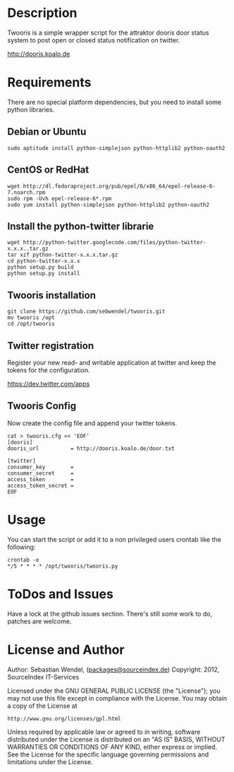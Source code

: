 # Description #

Twooris is a simple wrapper script for the attraktor dooris door status system to post open or closed status notification on twitter.

<http://dooris.koalo.de>

# Requirements #

There are no special platform dependencies, but you need to install some python libraries.

## Debian or Ubuntu ##

    sudo aptitude install python-simplejson python-httplib2 python-oauth2

## CentOS or RedHat ##

    wget http://dl.fedoraproject.org/pub/epel/6/x86_64/epel-release-6-7.noarch.rpm
    sudo rpm -Uvh epel-release-6*.rpm
    sudo yum install python-simplejson python-httplib2 python-oauth2

## Install the python-twitter librarie ##

    wget http://python-twitter.googlecode.com/files/python-twitter-x.x.x..tar.gz
    tar xzf python-twitter-x.x.x.tar.gz
    cd python-twitter-x.x.x
    python setup.py build
    python setup.py install

## Twooris installation ##

    git clone https://github.com/sebwendel/twooris.git
    mv twooris /opt
    cd /opt/twooris

## Twitter registration ##

Register your new read- and writable application at twitter and keep the tokens for the configuration.

<https://dev.twitter.com/apps>

## Twooris Config ##

Now create the config file and append your twitter tokens.

    cat > twooris.cfg << 'EOF'
    [dooris]
    dooris_url          = http://dooris.koalo.de/door.txt
 
    [twitter]
    consumer_key        =
    consumer_secret     =
    access_token        =
    access_token_secret =
    EOF

# Usage #

You can start the script or add it to a non privileged users crontab like the following:

    crontab -e
    */5 * * * * /opt/twooris/twooris.py

# ToDos and Issues #
Have a lock at the github issues section. There's still some work to do, patches are welcome.

# License and Author #

Author: Sebastian Wendel, (<packages@sourceindex.de>) Copyright: 2012, SourceIndex IT-Services

Licensed under the GNU GENERAL PUBLIC LICENSE (the "License");
you may not use this file except in compliance with the License.
You may obtain a copy of the License at

    http://www.gnu.org/licenses/gpl.html

Unless required by applicable law or agreed to in writing, software
distributed under the License is distributed on an "AS IS" BASIS,
WITHOUT WARRANTIES OR CONDITIONS OF ANY KIND, either express or implied.
See the License for the specific language governing permissions and
limitations under the License.
